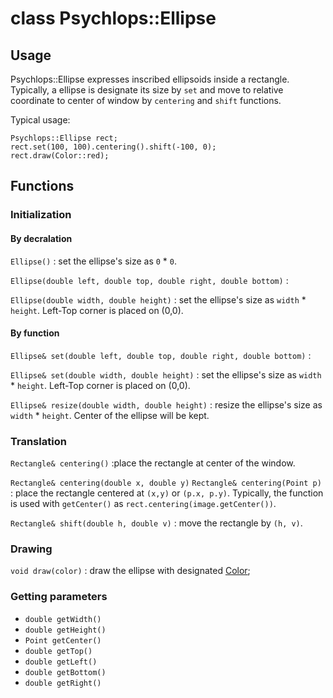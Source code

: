 class Psychlops::Ellipse
======================

## Usage
Psychlops::Ellipse expresses inscribed ellipsoids inside a rectangle. Typically, a ellipse is designate its size by `set` and move to relative coordinate to center of window by `centering` and `shift` functions.

Typical usage:
~~~
Psychlops::Ellipse rect;
rect.set(100, 100).centering().shift(-100, 0);
rect.draw(Color::red);
~~~

## Functions
### Initialization

#### By decralation

`Ellipse()`
: set the ellipse's size as `0` * `0`.

`Ellipse(double left, double top, double right, double bottom)`
: 

`Ellipse(double width, double height)`
: set the ellipse's size as `width` * `height`. Left-Top corner is placed on (0,0).

#### By function

`Ellipse& set(double left, double top, double right, double bottom)`
: 

`Ellipse& set(double width, double height)`
: set the ellipse's size as `width` * `height`. Left-Top corner is placed on (0,0).

`Ellipse& resize(double width, double height)`
: resize the ellipse's size as `width` * `height`. Center of the ellipse will be kept.

### Translation

`Rectangle& centering()`
:place the rectangle at center of the window.

`Rectangle& centering(double x, double y)`
`Rectangle& centering(Point p)`
: place the rectangle centered at `(x,y)` or `(p.x, p.y)`. Typically, the function is used with `getCenter()` as `rect.centering(image.getCenter())`.

`Rectangle& shift(double h, double v)`
: move the rectangle by `(h, v)`.

### Drawing

`void draw(color)`
: draw the ellipse with designated [Color](Color);

### Getting parameters

- `double getWidth()`
- `double getHeight()`
- `Point getCenter()`
- `double getTop()`
- `double getLeft()`
- `double getBottom()`
- `double getRight()`
